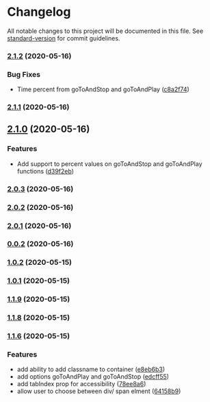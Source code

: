 # Changelog

All notable changes to this project will be documented in this file. See [standard-version](https://github.com/conventional-changelog/standard-version) for commit guidelines.

### [2.1.2](https://github.com/RodriAndreotti/react-lottie/compare/v2.1.1...v2.1.2) (2020-05-16)


### Bug Fixes

* Time percent from goToAndStop and goToAndPlay ([c8a2f74](https://github.com/RodriAndreotti/react-lottie/commit/c8a2f741e2d8afa14b4acec988063e9d533c5a5a))

### [2.1.1](https://github.com/RodriAndreotti/react-lottie/compare/v2.1.0...v2.1.1) (2020-05-16)

## [2.1.0](https://github.com/RodriAndreotti/react-lottie/compare/v2.0.3...v2.1.0) (2020-05-16)


### Features

* Add support to percent values on goToAndStop and goToAndPlay functions ([d39f2eb](https://github.com/RodriAndreotti/react-lottie/commit/d39f2ebf00b9cdd9a7b9f38cf38560ea61b56b09))

### [2.0.3](https://github.com/RodriAndreotti/react-lottie/compare/v2.0.2...v2.0.3) (2020-05-16)

### [2.0.2](https://github.com/RodriAndreotti/react-lottie/compare/v2.0.1...v2.0.2) (2020-05-16)

### [2.0.1](https://github.com/RodriAndreotti/react-lottie/compare/v0.0.2...v2.0.1) (2020-05-16)

### [0.0.2](https://github.com/RodriAndreotti/react-lottie/compare/v1.0.2...v0.0.2) (2020-05-16)

### [1.0.2](https://github.com/RodriAndreotti/react-lottie/compare/v1.0.1...v1.0.2) (2020-05-15)

### [1.0.1](https://github.com/RodriAndreotti/react-lottie/compare/v1.1.9...v1.0.1) (2020-05-15)

### [1.1.9](https://github.com/RodriAndreotti/react-lottie/compare/v1.1.8...v1.1.9) (2020-05-15)

### [1.1.8](https://github.com/RodriAndreotti/react-lottie/compare/v1.1.6...v1.1.8) (2020-05-15)

### [1.1.6](https://github.com/RodriAndreotti/react-lottie/compare/v1.2.3...v1.1.6) (2020-05-15)


### Features

* add ability to add classname to container ([e8eb6b3](https://github.com/RodriAndreotti/react-lottie/commit/e8eb6b3d392588abf6c73fefc66be260e4fa220e))
* add options goToAndPlay and goToAndStop ([edcff55](https://github.com/RodriAndreotti/react-lottie/commit/edcff5537cb5ca8b1ab3cf5082d43cc6dc074b8a))
* add tabIndex prop for accessibility ([78ee8a6](https://github.com/RodriAndreotti/react-lottie/commit/78ee8a6d587b5cd40b8e1e258a613504fe4da275))
* allow user to choose between div/ span elment ([64158b9](https://github.com/RodriAndreotti/react-lottie/commit/64158b9267ec72966c870734fb66d3402f57ae34))
